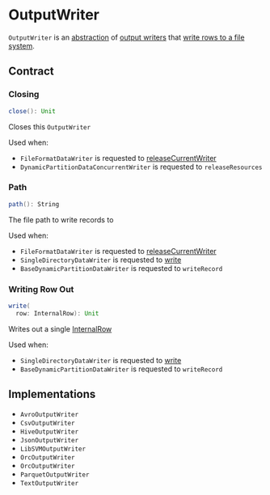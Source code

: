 # OutputWriter

`OutputWriter` is an [abstraction](#contract) of [output writers](#implementations) that [write rows to a file system](#write).

## Contract

### <span id="close"> Closing

```scala
close(): Unit
```

Closes this `OutputWriter`

Used when:

* `FileFormatDataWriter` is requested to [releaseCurrentWriter](FileFormatDataWriter.md#releaseCurrentWriter)
* `DynamicPartitionDataConcurrentWriter` is requested to `releaseResources`

### <span id="path"> Path

```scala
path(): String
```

The file path to write records to

Used when:

* `FileFormatDataWriter` is requested to [releaseCurrentWriter](FileFormatDataWriter.md#releaseCurrentWriter)
* `SingleDirectoryDataWriter` is requested to [write](SingleDirectoryDataWriter.md#write)
* `BaseDynamicPartitionDataWriter` is requested to `writeRecord`

### <span id="write"> Writing Row Out

```scala
write(
  row: InternalRow): Unit
```

Writes out a single [InternalRow](../InternalRow.md)

Used when:

* `SingleDirectoryDataWriter` is requested to [write](SingleDirectoryDataWriter.md#write)
* `BaseDynamicPartitionDataWriter` is requested to `writeRecord`

## Implementations

* `AvroOutputWriter`
* `CsvOutputWriter`
* `HiveOutputWriter`
* `JsonOutputWriter`
* `LibSVMOutputWriter`
* `OrcOutputWriter`
* `OrcOutputWriter`
* `ParquetOutputWriter`
* `TextOutputWriter`

